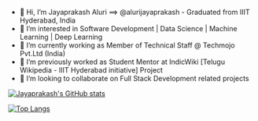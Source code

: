 - 👋 Hi, I’m Jayaprakash Aluri ==> @alurijayaprakash - Graduated from IIIT Hyderabad, India
- 👀 I’m interested in Software Development | Data Science | Machine Learning | Deep Learning
- 🌱 I’m currently working as Member of Technical Staff @ Techmojo Pvt.Ltd (India)
- 🌱 I’m previously worked as Student Mentor at IndicWiki [Telugu Wikipedia - IIIT Hyderabad initiative] Project
- 💞️ I’m looking to collaborate on Full Stack Development related projects
<!---
- 📫 you can reach me at [jayaprakashaluri.com](https://jayaprakashaluri.com)
--->

[![Jayaprakash's GitHub stats](https://github-readme-stats.vercel.app/api?username=alurijayaprakash&show_icons=true)](https://github.com/alurijayaprakash/github-readme-stats)

[![Top Langs](https://github-readme-stats.vercel.app/api/top-langs/?username=alurijayaprakash)](https://github.com/alurijayaprakash/github-readme-stats)



<!---
alurijayaprakash/alurijayaprakash is a ✨ special ✨ repository because its `README.md` (this file) appears on your GitHub profile.
You can click the Preview link to take a look at your changes.
--->
